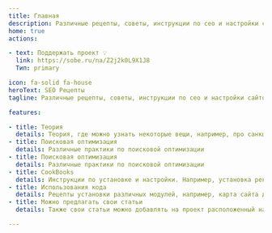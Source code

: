 ```yaml
---
title: Главная
description: Различные рецепты, советы, инструкции по сео и настройки сайтов
home: true
actions:

- text: Поддержать проект 💡
  link: https://sobe.ru/na/Z2j2k0L9X1J8
  Тип: primary

icon: fa-solid fa-house
heroText: SEO Рецепты
tagline: Различные рецепты, советы, инструкции по сео и настройки сайтов.

features:

- title: Теория
  details: Теория, где можно узнать некоторые вещи, например, про санкции поисковых систем
- title: Поисковая оптимизация
  details: Различные практики по поисковой оптимизации
- title: Поисковая оптимизация
  details: Различные практики по поисковой оптимизации
- title: CookBooks
  details: Инструкции по установке и настройки. Например, установка рекламы РСЯ
- title: Использования кода
  details: Рецепты установки различных модулей, например, карта сайта для сайта на движке MediaWiki
- title: Можно предлагать свои статьи
  details: Также свои статьи можно добавлять на проект расположенный на GitHub. Статьи будут добавлены с подписью автора и его ссылкой.

---
```

